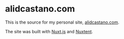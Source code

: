 # alidcastano.com

This is the source for my personal site, [alidcastano.com](https://alidcastano.com/).

The site was built with [Nuxt.js](https://github.com/nuxt/nuxt.js) and [Nuxtent](https://github.com/nuxt-community/nuxtent-module).
